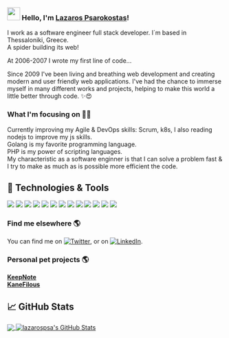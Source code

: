 ### <img src="https://media.giphy.com/media/hvRJCLFzcasrR4ia7z/giphy.gif" width="30px"> Hello, I'm [Lazaros Psarokostas](https://lazarospsarokostas.herokuapp.com)!

I work as a software engineer full stack developer. I´m based in Thessaloniki, Greece.<br />
A spider building its web!

At 2006-2007 I wrote my first line of code...

Since 2009 I've been living and breathing web development and creating modern and user friendly web applications. I've had the chance to immerse myself in many different works and projects, helping to make this world a little better through code. ✨😍

### What I'm focusing on 👨‍💻

Currently improving my Agile & DevOps skills: Scrum, k8s, I also reading nodejs to improve my js skills.<br />
Golang is my favorite programming language.<br />
PHP is my power of scripting languages.<br />
My characteristic as a software enginner is that I can solve a problem fast & I try to make as much as is possible more efficient the code.

## 🔧 Technologies & Tools
![](https://img.shields.io/badge/OS-Linux-informational?style=flat&logo=linux&logoColor=white&color=0297DB)
![](https://img.shields.io/badge/Editor-IntelliJ_IDEA-informational?style=flat&logo=intellij-idea&logoColor=white&color=0297DB)
![](https://img.shields.io/badge/Code-Python-informational?style=flat&logo=python&logoColor=white&color=0297DB)
![](https://img.shields.io/badge/Code-JavaScript-informational?style=flat&logo=javascript&logoColor=white&color=0297DB)
![](https://img.shields.io/badge/Code-Golang-informational?style=flat&logo=go&logoColor=white&color=0297DB)
![](https://img.shields.io/badge/Code-Make-informational?style=flat&logo=cmake&logoColor=white&color=0297DB)
![](https://img.shields.io/badge/Code-Vue-informational?style=flat&logo=vue.js&logoColor=white&color=0297DB)
![](https://img.shields.io/badge/Shell-Bash-informational?style=flat&logo=gnu-bash&logoColor=white&color=0297DB)
![](https://img.shields.io/badge/Tools-PostgreSQL-informational?style=flat&logo=postgresql&logoColor=white&color=0297DB)
![](https://img.shields.io/badge/Tools-Docker-informational?style=flat&logo=docker&logoColor=white&color=0297DB)
![](https://img.shields.io/badge/Tools-Kubernetes-informational?style=flat&logo=kubernetes&logoColor=white&color=0297DB)
![](https://img.shields.io/badge/Tools-Red_Hat_OpenShift-informational?style=flat&logo=red-hat-open-shift&logoColor=white&color=0297DB)
![](https://img.shields.io/badge/Cloud-Digital_Ocean-informational?style=flat&logo=digitalocean&logoColor=white&color=0297DB)

### Find me elsewhere 🌎


You can find me on [![Twitter][1.2]][1], or on [![LinkedIn][2.2]][2].


[1.2]: http://i.imgur.com/wWzX9uB.png
[2.2]: https://raw.githubusercontent.com/MartinHeinz/MartinHeinz/master/linkedin-3-16.png

[1]: https://twitter.com/lazarospsa
[2]: https://www.linkedin.com/in/lazarospsa/


### Personal pet projects 🌎
**[KeepNote](https://keepnote.eu/)** <br />
**[KaneFilous](https://kanefilous.eu/)** <br />

## &#x1f4c8; GitHub Stats

<a href="https://github.com/lazarospsa/lazarospsa">
<img align="center" src="https://github-readme-stats.vercel.app/api/top-langs/?username=lazarospsa&hide=html&title_color=ffffff&text_color=c9cacc&icon_color=2bbc8a&bg_color=1d1f21" />
</a>
<a href="https://github.com/lazarospsa/lazarospsa">
<img align="center" src="https://github-readme-stats.vercel.app/api?username=lazarospsa&show_icons=true&line_height=27&count_private=true&title_color=ffffff&text_color=c9cacc&icon_color=2bbc8a&bg_color=1d1f21" alt="lazarospsa's GitHub Stats" />
</a>

<!-- <a href="https://github.com/MartinHeinz/python-project-blueprint">
  <img align="center" src="https://github-readme-stats.vercel.app/api/pin/?username=MartinHeinz&repo=python-project-blueprint&title_color=ffffff&text_color=c9cacc&icon_color=2bbc8a&bg_color=1d1f21" />
</a> -->
<!--
<a href="https://github.com/MartinHeinz/go-project-blueprint">
  <img align="center" src="https://github-readme-stats.vercel.app/api/pin/?username=MartinHeinz&repo=go-project-blueprint&title_color=ffffff&text_color=c9cacc&icon_color=2bbc8a&bg_color=1d1f21" />
</a>
-->

